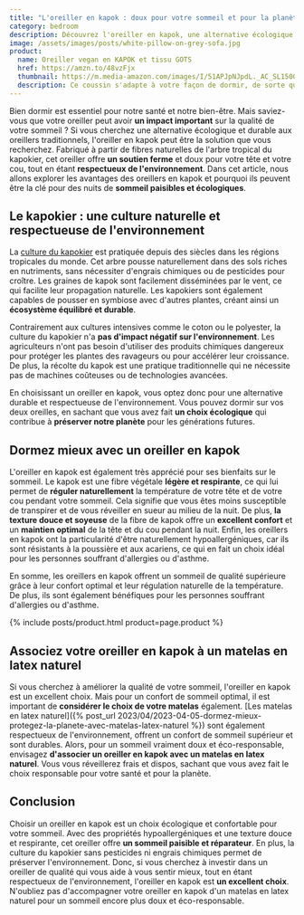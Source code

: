 ```yaml
---
title: "L'oreiller en kapok : doux pour votre sommeil et pour la planète"
category: bedroom
description: Découvrez l'oreiller en kapok, une alternative écologique et durable aux oreillers traditionnels. Fabriqué à partir de fibres naturelles, cet oreiller offre un soutien ferme et doux pour votre tête et votre cou. Cet oreiller peut améliorer la qualité de votre sommeil et contribuer à la protection de l'environnement.
image: /assets/images/posts/white-pillow-on-grey-sofa.jpg
product:
  name: Oreiller vegan en KAPOK et tissu GOTS
  href: https://amzn.to/48vzFjx
  thumbnail: https://m.media-amazon.com/images/I/51APJpNJpdL._AC_SL1500_.jpg
  description: Ce coussin s'adapte à votre façon de dormir, de sorte que chaque position de repos soit prise en charge de manière confortable.
---
```


Bien dormir est essentiel pour notre santé et notre bien-être. Mais saviez-vous que votre oreiller peut avoir **un impact important** sur la qualité de votre sommeil ? Si vous cherchez une alternative écologique et durable aux oreillers traditionnels, l'oreiller en kapok peut être la solution que vous recherchez. Fabriqué à partir de fibres naturelles de l'arbre tropical du kapokier, cet oreiller offre **un soutien ferme** et doux pour votre tête et votre cou, tout en étant **respectueux de l'environnement**. Dans cet article, nous allons explorer les avantages des oreillers en kapok et pourquoi ils peuvent être la clé pour des nuits de **sommeil paisibles et écologiques**.

## Le kapokier : une culture naturelle et respectueuse de l'environnement

La [culture du kapokier](https://www.toriyaba.org/kapokier/) est pratiquée depuis des siècles dans les régions tropicales du monde. Cet arbre pousse naturellement dans des sols riches en nutriments, sans nécessiter d'engrais chimiques ou de pesticides pour croître. Les graines de kapok sont facilement disséminées par le vent, ce qui facilite leur propagation naturelle. Les kapokiers sont également capables de pousser en symbiose avec d'autres plantes, créant ainsi un **écosystème équilibré et durable**.

Contrairement aux cultures intensives comme le coton ou le polyester, la culture du kapokier n'a **pas d'impact négatif sur l'environnement**. Les agriculteurs n'ont pas besoin d'utiliser des produits chimiques dangereux pour protéger les plantes des ravageurs ou pour accélérer leur croissance. De plus, la récolte du kapok est une pratique traditionnelle qui ne nécessite pas de machines coûteuses ou de technologies avancées.

En choisissant un oreiller en kapok, vous optez donc pour une alternative durable et respectueuse de l'environnement. Vous pouvez dormir sur vos deux oreilles, en sachant que vous avez fait **un choix écologique** qui contribue à **préserver notre planète** pour les générations futures.

## Dormez mieux avec un oreiller en kapok

L'oreiller en kapok est également très apprécié pour ses bienfaits sur le sommeil. Le kapok est une fibre végétale **légère et respirante**, ce qui lui permet de **réguler naturellement** la température de votre tête et de votre cou pendant votre sommeil. Cela signifie que vous êtes moins susceptible de transpirer et de vous réveiller en sueur au milieu de la nuit. De plus, **la texture douce et soyeuse** de la fibre de kapok offre un **excellent confort** et un **maintien optimal** de la tête et du cou pendant la nuit. Enfin, les oreillers en kapok ont la particularité d'être naturellement hypoallergéniques, car ils sont résistants à la poussière et aux acariens, ce qui en fait un choix idéal pour les personnes souffrant d'allergies ou d'asthme.

En somme, les oreillers en kapok offrent un sommeil de qualité supérieure grâce à leur confort optimal et leur régulation naturelle de la température. De plus, ils sont également bénéfiques pour les personnes souffrant d'allergies ou d'asthme.

{% include posts/product.html product=page.product %}

## Associez votre oreiller en kapok à un matelas en latex naturel

Si vous cherchez à améliorer la qualité de votre sommeil, l'oreiller en kapok est un excellent choix. Mais pour un confort de sommeil optimal, il est important de **considérer le choix de votre matelas** également. [Les matelas en latex naturel]({% post_url 2023/04/2023-04-05-dormez-mieux-protegez-la-planete-avec-matelas-latex-naturel %}) sont également respectueux de l'environnement, offrent un confort de sommeil supérieur et sont durables. Alors, pour un sommeil vraiment doux et éco-responsable, envisagez **d'associer un oreiller en kapok avec un matelas en latex naturel**. Vous vous réveillerez frais et dispos, sachant que vous avez fait le choix responsable pour votre santé et pour la planète.

## Conclusion

Choisir un oreiller en kapok est un choix écologique et confortable pour votre sommeil. Avec des propriétés hypoallergéniques et une texture douce et respirante, cet oreiller offre **un sommeil paisible et réparateur**. En plus, la culture du kapokier sans pesticides ni engrais chimiques permet de préserver l'environnement. Donc, si vous cherchez à investir dans un oreiller de qualité qui vous aide à vous sentir mieux, tout en étant respectueux de l'environnement, l'oreiller en kapok est **un excellent choix**. N'oubliez pas d'accompagner votre oreiller en kapok d'un matelas en latex naturel pour un sommeil encore plus doux et éco-responsable.